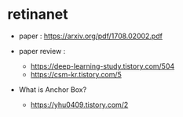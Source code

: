 # retinanet

- paper : https://arxiv.org/pdf/1708.02002.pdf
- paper review : 
  - https://deep-learning-study.tistory.com/504
  - https://csm-kr.tistory.com/5

- What is Anchor Box?
  - https://yhu0409.tistory.com/2 
